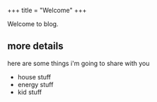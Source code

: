 +++
title = "Welcome"
+++

Welcome to blog.

## more details

here are some things i'm going to share with you

- house stuff
- energy stuff
- kid stuff
